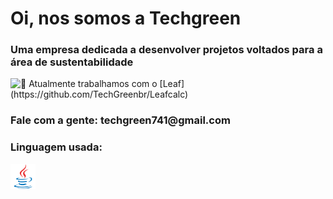 <h1>Oi, nos somos a Techgreen</h1>
<h3>Uma empresa dedicada a desenvolver projetos voltados para a área de sustentabilidade</h3>
<picture>
  <source srcset="https://fonts.gstatic.com/s/e/notoemoji/latest/1f343/512.webp" type="image/webp">
  <img src="https://fonts.gstatic.com/s/e/notoemoji/latest/1f343/512.gif" alt="🍃" width="32" height="32">
</picture>
Atualmente trabalhamos com o [Leaf](https://github.com/TechGreenbr/Leafcalc)

<h3 align="left">Fale com a gente: techgreen741@gmail.com</h3>

<h3 align="left">Linguagem usada:</h3>
<p align="left"> <a href="https://www.java.com" target="_blank" rel="noreferrer"> <img src="https://raw.githubusercontent.com/devicons/devicon/master/icons/java/java-original.svg" alt="java" width="40" height="40"/> </a> </p>
